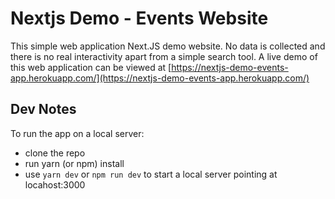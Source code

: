 # Nextjs Demo - Events Website

This simple web application Next.JS demo website. No data is collected and there is no real interactivity apart from a simple search tool. A live demo of this web application can be viewed at [https://nextjs-demo-events-app.herokuapp.com/](https://nextjs-demo-events-app.herokuapp.com/)

## Dev Notes

To run the app on a local server:

- clone the repo
- run yarn (or npm) install
- use `yarn dev` or `npm run dev` to start a local server pointing at locahost:3000
